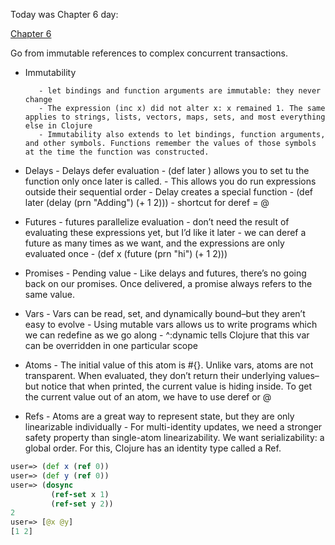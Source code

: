 Today was Chapter 6 day:

[Chapter 6](https://aphyr.com/posts/306-clojure-from-the-ground-up-state)

Go from immutable references to complex concurrent transactions.

- Immutability 

         - let bindings and function arguments are immutable: they never change
         - The expression (inc x) did not alter x: x remained 1. The same applies to strings, lists, vectors, maps, sets, and most everything else in Clojure
         - Immutability also extends to let bindings, function arguments, and other symbols. Functions remember the values of those symbols at the time the function was constructed.

- Delays
         - Delays defer evaluation
         -  (def later  ) allows you to set tu the function only once later is called.
         - This allows you do run expressions outside their sequential order
         - Delay creates a special function
         - (def later (delay (prn "Adding") (+ 1 2)))
         - shortcut for deref = @

- Futures
         - futures parallelize evaluation
         - don’t need the result of evaluating these expressions yet, but I’d like it later
         - we can deref a future as many times as we want, and the expressions are only evaluated once
         - (def x (future (prn "hi") (+ 1 2)))

- Promises
         - Pending value
         - Like delays and futures, there’s no going back on our promises. Once delivered, a promise always refers to the same value.

- Vars
         - Vars can be read, set, and dynamically bound–but they aren’t easy to evolve
         - Using mutable vars allows us to write programs which we can redefine as we go along
         - ^:dynamic tells Clojure that this var can be overridden in one particular scope

- Atoms
         - The initial value of this atom is #{}. Unlike vars, atoms are not transparent. When evaluated, they don’t return their underlying values–but notice that when printed, the current value is hiding inside. To get the current value out of an atom, we have to use deref or @

- Refs
         - Atoms are a great way to represent state, but they are only linearizable individually
         - For multi-identity updates, we need a stronger safety property than single-atom linearizability. We want serializability: a global order. For this, Clojure has an identity type called a Ref.

```Clojure
user=> (def x (ref 0))
user=> (def y (ref 0))
user=> (dosync
         (ref-set x 1)
         (ref-set y 2))
2
user=> [@x @y]
[1 2]
```
